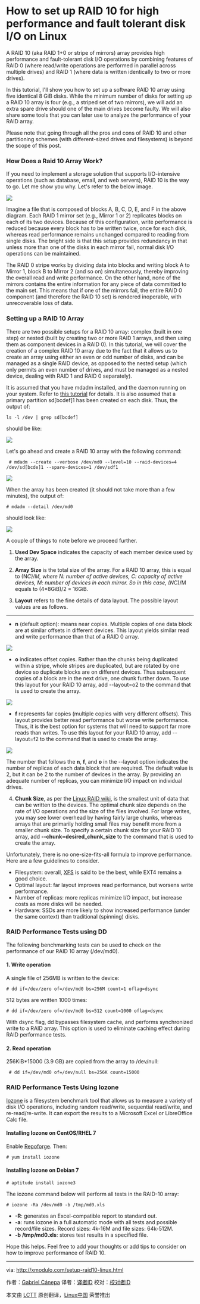 How to set up RAID 10 for high performance and fault tolerant disk I/O on Linux
================================================================================
A RAID 10 (aka RAID 1+0 or stripe of mirrors) array provides high performance and fault-tolerant disk I/O operations by combining features of RAID 0 (where read/write operations are performed in parallel across multiple drives) and RAID 1 (where data is written identically to two or more drives).

In this tutorial, I'll show you how to set up a software RAID 10 array using five identical 8 GiB disks. While the minimum number of disks for setting up a RAID 10 array is four (e.g., a striped set of two mirrors), we will add an extra spare drive should one of the main drives become faulty. We will also share some tools that you can later use to analyze the performance of your RAID array.

Please note that going through all the pros and cons of RAID 10 and other partitioning schemes (with different-sized drives and filesystems) is beyond the scope of this post. 

### How Does a Raid 10 Array Work? ###

If you need to implement a storage solution that supports I/O-intensive operations (such as database, email, and web servers), RAID 10 is the way to go. Let me show you why. Let's refer to the below image.

![](https://farm4.staticflickr.com/3844/15179003008_e48806b3ef_o.png)

Imagine a file that is composed of blocks A, B, C, D, E, and F in the above diagram. Each RAID 1 mirror set (e.g., Mirror 1 or 2) replicates blocks on each of its two devices. Because of this configuration, write performance is reduced because every block has to be written twice, once for each disk, whereas read performance remains unchanged compared to reading from single disks. The bright side is that this setup provides redundancy in that unless more than one of the disks in each mirror fail, normal disk I/O operations can be maintained.

The RAID 0 stripe works by dividing data into blocks and writing block A to Mirror 1, block B to Mirror 2 (and so on) simultaneously, thereby improving the overall read and write performance. On the other hand, none of the mirrors contains the entire information for any piece of data committed to the main set. This means that if one of the mirrors fail, the entire RAID 0 component (and therefore the RAID 10 set) is rendered inoperable, with unrecoverable loss of data.

### Setting up a RAID 10 Array ###

There are two possible setups for a RAID 10 array: complex (built in one step) or nested (built by creating two or more RAID 1 arrays, and then using them as component devices in a RAID 0). In this tutorial, we will cover the creation of a complex RAID 10 array due to the fact that it allows us to create an array using either an even or odd number of disks, and can be managed as a single RAID device, as opposed to the nested setup (which only permits an even number of drives, and must be managed as a nested device, dealing with RAID 1 and RAID 0 separately).

It is assumed that you have mdadm installed, and the daemon running on your system. Refer to [this tutorial][1] for details. It is also assumed that a primary partition sd[bcdef]1 has been created on each disk. Thus, the output of:

    ls -l /dev | grep sd[bcdef]

should be like:

![](https://farm3.staticflickr.com/2944/15365276992_db79cac82a.jpg)

Let's go ahead and create a RAID 10 array with the following command:

     # mdadm --create --verbose /dev/md0 --level=10 --raid-devices=4 /dev/sd[bcde]1 --spare-devices=1 /dev/sdf1 

![](https://farm3.staticflickr.com/2946/15365277042_28a100baa2_z.jpg)

When the array has been created (it should not take more than a few minutes), the output of:

    # mdadm --detail /dev/md0

should look like:

![](https://farm3.staticflickr.com/2946/15362417891_7984c6a05f_o.png)

A couple of things to note before we proceed further.

1. **Used Dev Space** indicates the capacity of each member device used by the array.

2. **Array Size** is the total size of the array. For a RAID 10 array, this is equal to (N*C)/M, where N: number of active devices, C: capacity of active devices, M: number of devices in each mirror. So in this case, (N*C)/M equals to (4*8GiB)/2 = 16GiB.

3. **Layout** refers to the fine details of data layout. The possible layout values are as follows.

----------

- **n** (default option): means near copies. Multiple copies of one data block are at similar offsets in different devices. This layout yields similar read and write performance than that of a RAID 0 array.

![](https://farm3.staticflickr.com/2941/15365413092_0aa41505c2_o.png)

- **o** indicates offset copies. Rather than the chunks being duplicated within a stripe, whole stripes are duplicated, but are rotated by one device so duplicate blocks are on different devices. Thus subsequent copies of a block are in the next drive, one chunk further down. To use this layout for your RAID 10 array, add --layout=o2 to the command that is used to create the array. 

![](https://farm3.staticflickr.com/2944/15178897580_6ef923a1cb_o.png)

- **f** represents far copies (multiple copies with very different offsets). This layout provides better read performance but worse write performance. Thus, it is the best option for systems that will need to support far more reads than writes. To use this layout for your RAID 10 array, add --layout=f2 to the command that is used to create the array. 

![](https://farm3.staticflickr.com/2948/15179140458_4a803bb194_o.png)

The number that follows the **n**, **f**, and **o** in the --layout option indicates the number of replicas of each data block that are required. The default value is 2, but it can be 2 to the number of devices in the array. By providing an adequate number of replicas, you can minimize I/O impact on individual drives.

4. **Chunk Size**, as per the [Linux RAID wiki][2], is the smallest unit of data that can be written to the devices. The optimal chunk size depends on the rate of I/O operations and the size of the files involved. For large writes, you may see lower overhead by having fairly large chunks, whereas arrays that are primarily holding small files may benefit more from a smaller chunk size. To specify a certain chunk size for your RAID 10 array, add **--chunk=desired_chunk_size** to the command that is used to create the array.

Unfortunately, there is no one-size-fits-all formula to improve performance. Here are a few guidelines to consider.

- Filesystem: overall, [XFS][3] is said to be the best, while EXT4 remains a good choice.
- Optimal layout: far layout improves read performance, but worsens write performance.
- Number of replicas: more replicas minimize I/O impact, but increase costs as more disks will be needed.
- Hardware: SSDs are more likely to show increased performance (under the same context) than traditional (spinning) disks. 

### RAID Performance Tests using DD ###

The following benchmarking tests can be used to check on the performance of our RAID 10 array (/dev/md0).

#### 1. Write operation ####

A single file of 256MB is written to the device:

    # dd if=/dev/zero of=/dev/md0 bs=256M count=1 oflag=dsync 

512 bytes are written 1000 times:

    # dd if=/dev/zero of=/dev/md0 bs=512 count=1000 oflag=dsync 

With dsync flag, dd bypasses filesystem cache, and performs synchronized write to a RAID array. This option is used to eliminate caching effect during RAID performance tests.

#### 2. Read operation ####

256KiB*15000 (3.9 GB) are copied from the array to /dev/null:

     # dd if=/dev/md0 of=/dev/null bs=256K count=15000 

### RAID Performance Tests Using Iozone ###

[Iozone][4] is a filesystem benchmark tool that allows us to measure a variety of disk I/O operations, including random read/write, sequential read/write, and re-read/re-write. It can export the results to a Microsoft Excel or LibreOffice Calc file.

#### Installing Iozone on CentOS/RHEL 7 ####

Enable [Repoforge][5]. Then:

    # yum install iozone 

#### Installing Iozone on Debian 7 ####

    # aptitude install iozone3 

The iozone command below will perform all tests in the RAID-10 array:

    # iozone -Ra /dev/md0 -b /tmp/md0.xls 

- **-R**: generates an Excel-compatible report to standard out.
- **-a**: runs iozone in a full automatic mode with all tests and possible record/file sizes. Record sizes: 4k-16M and file sizes: 64k-512M.
- **-b /tmp/md0.xls**: stores test results in a specified file. 

Hope this helps. Feel free to add your thoughts or add tips to consider on how to improve performance of RAID 10. 

--------------------------------------------------------------------------------

via: http://xmodulo.com/setup-raid10-linux.html

作者：[Gabriel Cánepa][a]
译者：[译者ID](https://github.com/译者ID)
校对：[校对者ID](https://github.com/校对者ID)

本文由 [LCTT](https://github.com/LCTT/TranslateProject) 原创翻译，[Linux中国](http://linux.cn/) 荣誉推出

[a]:http://xmodulo.com/author/gabriel
[1]:http://xmodulo.com/create-software-raid1-array-mdadm-linux.html
[2]:https://raid.wiki.kernel.org/
[3]:http://ask.xmodulo.com/create-mount-xfs-file-system-linux.html
[4]:http://www.iozone.org/
[5]:http://xmodulo.com/how-to-set-up-rpmforge-repoforge-repository-on-centos.html